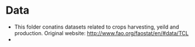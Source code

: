 # Data
- This folder conatins datasets related to crops harvesting, yeild and production. Original website: http://www.fao.org/faostat/en/#data/TCL
- 


